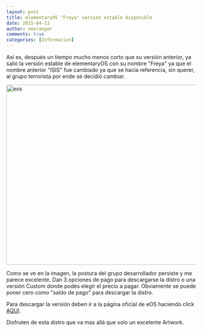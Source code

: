 ```yaml
---
layout: post
title: elementaryOS "Freya" versión estable disponible
date: 2015-04-13
author: neoranger
comments: true
categories: [Informacion]
---
```

Así es, después un tiempo mucho menos corto que su versión anterior, ya salió la versión estable de elementaryOS con su nombre "Freya" ya que el nombre anterior "ISIS" fue cambiado ya que se hacia referencia, sin querer, al grupo terrorista por ende se decidió cambiar.

<img class="alignnone size-full wp-image-2396" src="https://blogneositelinux.files.wordpress.com/2016/10/eos.png" alt="eos" width="894" height="477" />

Como se ve en la imagen, la postura del grupo desarrollador persiste y me parece excelente. Dan 3 opciones de pago para descargarse la distro o una versión Custom donde podés elegir el precio a pagar. Obviamente se puede poner cero como "saldo de pago" para descargar la distro.

Para descargar la versión deben ir a la página oficial de eOS haciendo click <a href="http://elementary.io/">AQUI</a>.

Disfruten de esta distro que va mas allá que solo un excelente Artwork.
